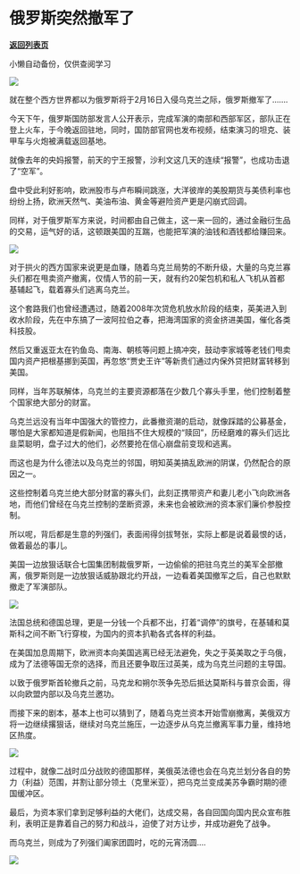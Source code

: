 # 俄罗斯突然撤军了

[**返回列表页**](/gzh/政事堂2019)

小懒自动备份，仅供查阅学习

![](https://mmbiz.qpic.cn/mmbiz_jpg/rxhS23yu8cMGfTns6CKzpXZDv8pNgSpDjib5sjUyWtJasW73hWO2P1ic3WAEmvKL1gTrG4XZZEoZDiarV0qK7lESw/640?wx_fmt=jpeg)

  

就在整个西方世界都以为俄罗斯将于2月16日入侵乌克兰之际，俄罗斯撤军了.......  

  

今天下午，俄罗斯国防部发言人公开表示，完成军演的南部和西部军区，部队正在登上火车，于今晚返回驻地，同时，国防部官网也发布视频，结束演习的坦克、装甲车与火炮被满载返回基地。

  

就像去年的央妈报警，前天的宁王报警，沙利文这几天的连续“报警”，也成功击退了“空军”。

  

盘中受此利好影响，欧洲股市与卢布瞬间跳涨，大洋彼岸的美股期货与美债利率也纷纷上扬，欧洲天然气、美油布油、黄金等避险资产更是闪崩式回调。

  

同样，对于俄罗斯军方来说，时间都由自己做主，这一来一回的，通过金融衍生品的交易，运气好的话，这顿跟美国的互踹，也能把军演的油钱和酒钱都给赚回来。

  

![](https://mmbiz.qpic.cn/mmbiz_gif/rxhS23yu8cMGfTns6CKzpXZDv8pNgSpDL1ibFgxGZNlLChPIWsiboa0HtfmGGeYDiawZkgnicKmyxdiaAjIHps1zyGg/640?wx_fmt=gif)

  

对于拱火的西方国家来说更是血赚，随着乌克兰局势的不断升级，大量的乌克兰寡头们都在甩卖资产撤离，仅情人节的前一天，就有约20架包机和私人飞机从首都基辅起飞，载着寡头们逃离乌克兰。

  

这个套路我们也曾经遭遇过，随着2008年次贷危机放水阶段的结束，英美进入到收水阶段，先在中东搞了一波阿拉伯之春，把海湾国家的资金挤进美国，催化各类科技股。

  

然后又重返亚太在钓鱼岛、南海、朝核等问题上搞冲突，鼓动李家城等老钱们甩卖国内资产把根基挪到英国，再忽悠“贾史王许”等新贵们通过内保外贷把财富转移到美国。

  

同样，当年苏联解体，乌克兰的主要资源都落在少数几个寡头手里，他们控制着整个国家绝大部分的财富。

  

乌克兰远没有当年中国强大的管控力，此番撤资潮的启动，就像踩踏的公募基金，哪怕是大家都知道是假新闻，也阻挡不住大规模的“赎回”，历经磨难的寡头们远比韭菜聪明，盘子过大的他们，必然要抢在信心崩盘前变现和逃离。

  

而这也是为什么德法以及乌克兰的邻国，明知英美搞乱欧洲的阴谋，仍然配合的原因之一。

  

这些控制着乌克兰绝大部分财富的寡头们，此刻正携带资产和妻儿老小飞向欧洲各地，而他们曾经在乌克兰控制的垄断资源，未来也会被欧洲的资本家们廉价参股控制。

  

所以呢，背后都是生意的列强们，表面闹得剑拔弩张，实际上都是说着最恨的话，做着最怂的事儿。

  

美国一边放狠话联合七国集团制裁俄罗斯，一边偷偷的把驻乌克兰的美军全部撤离，俄罗斯则是一边放狠话威胁跟北约开战，一边看着美国撤军之后，自己也默默撤走了军演部队。  

  

![](https://mmbiz.qpic.cn/mmbiz_jpg/rxhS23yu8cMGfTns6CKzpXZDv8pNgSpDiaK6BvvnDWrJnBI44icGsx30MREZWiankVbicJ8z27WSTLq1OL7aRzr5zw/640?wx_fmt=jpeg)

  

法国总统和德国总理，更是一分钱一个兵都不出，打着“调停”的旗号，在基辅和莫斯科之间不断飞行穿梭，为国内的资本扒勒各式各样的利益。  

  

在美国加息周期下，欧洲资本向美国逃离已经无法避免，失之于英美取之于乌俄，成为了法德等国无奈的选择，而且还要争取压过英美，成为乌克兰问题的主导国。

  

以致于俄罗斯首轮撤兵之前，马克龙和朔尔茨争先恐后抵达莫斯科与普京会面，得以向欧盟内部以及乌克兰邀功。

  

而接下来的剧本，基本上也可以猜到了，随着乌克兰资本开始雪崩撤离，美俄双方将一边继续撂狠话，继续对乌克兰施压，一边逐步从乌克兰撤离军事力量，维持地区热度。

  

![](https://mmbiz.qpic.cn/mmbiz_gif/rxhS23yu8cMGfTns6CKzpXZDv8pNgSpDQvaqZ1z5IC5LwAlrEVficO2YlSZJrZD2Q85xn7ftncMRF4cfInTCCxA/640?wx_fmt=gif)

  

过程中，就像二战时瓜分战败的德国那样，美俄英法德也会在乌克兰划分各自的势力（利益）范围，并割让部分领土（克里米亚），把乌克兰变成美苏争霸时期的德国缓冲区。

  

最后，为资本家们拿到足够利益的大佬们，达成交易，各自回国向国内民众宣布胜利，表明正是靠着自己的努力和战斗，迫使了对方让步，并成功避免了战争。  

  

  

而乌克兰，则成为了列强们阖家团圆时，吃的元宵汤圆....  

  

![](https://mmbiz.qpic.cn/mmbiz_jpg/rxhS23yu8cMGfTns6CKzpXZDv8pNgSpDMTe1KaD3fRGS23HUHmOBkln8AKOq6EWzbVbnPLibnfmBwuq2De68icTw/640?wx_fmt=jpeg)

